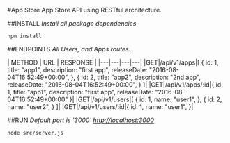 #App Store
App Store API using RESTful architecture.

##INSTALL
*Install all package dependencies*
```
npm install
```

##ENDPOINTS
*All Users, and Apps routes.*

| METHOD | URL | RESPONSE |
|---|---|---|---|
|GET|/api/v1/apps|[
  {
    id: 1,
    title: "app1",
    description: "first app",
    releaseDate: "2016-08-04T16:52:49+00:00",
  },
  {
    id: 2,
    title: "app2",
    description: "2nd app",
    releaseDate: "2016-08-04T16:52:49+00:00",
  }
]|
|GET|/api/v1/apps/:id|{
  id: 1,
  title: "app1",
  description: "first app",
  releaseDate: "2016-08-04T16:52:49+00:00"
}|
|GET|/api/v1/users|[
  {
    id: 1,
    name: "user1",
  },
  {
    id: 2,
    name: "user2",
  }
]|
|GET|/api/v1/users/:id|{
  id: 1,
  name: "user1",
}|

##RUN
*Default port is '3000' [http://localhost:3000](http://localhost:3000)*

```
node src/server.js
```

